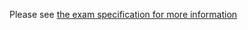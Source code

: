 Please see [the exam specification for more information](https://gitlab.cse.unsw.edu.au/COMP6771/23T1/exam-spec)
